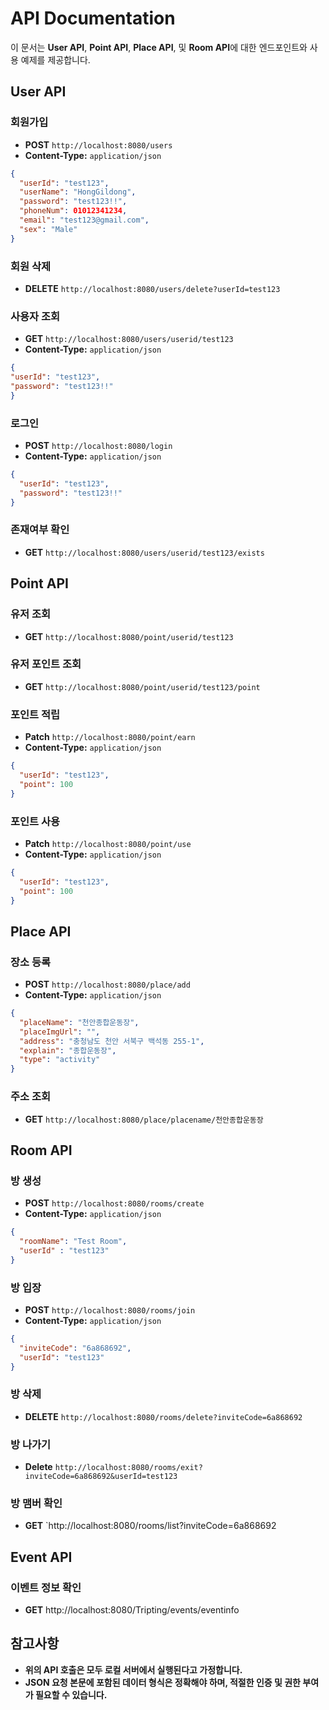 # API Documentation

이 문서는 **User API**, **Point API**, **Place API**, 및 **Room API**에 대한 엔드포인트와 사용 예제를 제공합니다.

## User API

### 회원가입

- **POST** `http://localhost:8080/users`
- **Content-Type:** `application/json`

```json
{
  "userId": "test123",
  "userName": "HongGildong",
  "password": "test123!!",
  "phoneNum": 01012341234,
  "email": "test123@gmail.com",
  "sex": "Male"
}
```
### 회원 삭제
- **DELETE** `http://localhost:8080/users/delete?userId=test123`
### 사용자 조회

- **GET** `http://localhost:8080/users/userid/test123`
- **Content-Type:** `application/json`

```json
{
"userId": "test123",
"password": "test123!!"
}
```
### 로그인
- **POST** `http://localhost:8080/login`
- **Content-Type:** `application/json`

```json
{
  "userId": "test123",
  "password": "test123!!"
}
```

### 존재여부 확인
- **GET** `http://localhost:8080/users/userid/test123/exists`

## Point API

### 유저 조회
- **GET** `http://localhost:8080/point/userid/test123`

### 유저 포인트 조회
- **GET** `http://localhost:8080/point/userid/test123/point`

### 포인트 적립
- **Patch** `http://localhost:8080/point/earn`
- **Content-Type:** `application/json`

```json
{
  "userId": "test123",
  "point": 100
}
```

### 포인트 사용
- **Patch** `http://localhost:8080/point/use`
- **Content-Type:** `application/json`

```json
{
  "userId": "test123",
  "point": 100
}
```

## Place API

### 장소 등록
- **POST** `http://localhost:8080/place/add`
- **Content-Type:** `application/json`

```json
{
  "placeName": "천안종합운동장",
  "placeImgUrl": "",
  "address": "충청남도 천안 서북구 백석동 255-1",
  "explain": "종합운동장",
  "type": "activity"
}
```

### 주소 조회
- **GET** `http://localhost:8080/place/placename/천안종합운동장`

## Room API

### 방 생성
- **POST** `http://localhost:8080/rooms/create`
- **Content-Type:** `application/json`

```json
{
  "roomName": "Test Room",
  "userId" : "test123"
}
```

### 방 입장
- **POST** `http://localhost:8080/rooms/join`
- **Content-Type:** `application/json`

```json
{
  "inviteCode": "6a868692",
  "userId": "test123"
}
```
### 방 삭제
- **DELETE** `http://localhost:8080/rooms/delete?inviteCode=6a868692`
### 방 나가기
- **Delete** `http://localhost:8080/rooms/exit?inviteCode=6a868692&userId=test123`
### 방 맴버 확인
- **GET** `http://localhost:8080/rooms/list?inviteCode=6a868692

## Event API 
### 이벤트 정보 확인
- **GET** http://localhost:8080/Tripting/events/eventinfo

## 참고사항
- **위의 API 호출은 모두 로컬 서버에서 실행된다고 가정합니다.**
- **JSON 요청 본문에 포함된 데이터 형식은 정확해야 하며, 적절한 인증 및 권한 부여가 필요할 수 있습니다.**
